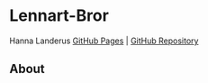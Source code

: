 # Lennart-Bror

Hanna Landerus [GitHub Pages]() | [GitHub Repository](https://github.com/hannalanderus/Lennart-Bror2)

## About
